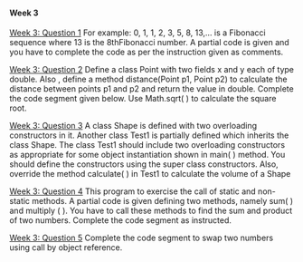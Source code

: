 #### Week 3
[Week 3: Question 1](https://github.com/Brihadeeshrk/NPTEL-JAVA/blob/master/Week_3/Program3_1.java) For example: 0, 1, 1, 2, 3, 5, 8, 13,… is a Fibonacci sequence where 13 is the 8thFibonacci number. A partial code is given and you have to complete the code as per the instruction given as comments.

[Week 3: Question 2](https://github.com/Brihadeeshrk/NPTEL-JAVA/blob/master/Week_3/Program3_2.java) Define a class Point with two fields x and y each of type double. Also , define a method distance(Point p1, Point p2) to calculate the distance between points p1 and p2 and return the value in double. Complete the code segment given below. Use Math.sqrt( ) to calculate the square root.

[Week 3: Question 3](https://github.com/Brihadeeshrk/NPTEL-JAVA/blob/master/Week_3/Program3_3.java) A class Shape is defined with two overloading constructors in it. Another class Test1 is partially defined which inherits the class Shape. The class Test1 should include two overloading constructors as appropriate for some object instantiation shown in main( ) method. You should define the constructors using the super class constructors. Also, override the method calculate( ) in Test1 to calculate the volume of a Shape

[Week 3: Question 4](https://github.com/Brihadeeshrk/NPTEL-JAVA/blob/master/Week_3/Program3_4.java) This program to exercise the call of static and non-static methods. A partial code is given defining two methods, namely sum( ) and multiply ( ). You have to call these methods to find the sum and product of two numbers. Complete the code segment as instructed.  

[Week 3: Question 5](https://github.com/Brihadeeshrk/NPTEL-JAVA/blob/master/Week_3/Program3_5.java)  Complete the code segment to swap two numbers using call by object reference. 